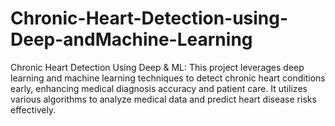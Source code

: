 # Chronic-Heart-Detection-using-Deep-andMachine-Learning
Chronic Heart Detection Using Deep &amp; ML: This project leverages deep learning and machine learning techniques to detect chronic heart conditions early, enhancing medical diagnosis accuracy and patient care. It utilizes various algorithms to analyze medical data and predict heart disease risks effectively.
